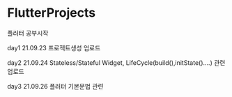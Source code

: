 # FlutterProjects
플러터 공부시작

day1 21.09.23 프로젝트생성 업로드

day2 21.09.24 Stateless/Stateful Widget, LifeCycle(build(),initState()....) 관련 업로드 

day3 21.09.26 플러터 기본문법 관련 
